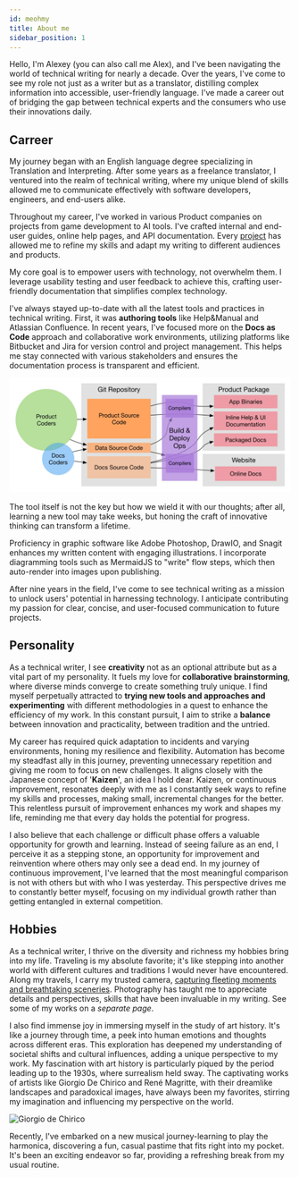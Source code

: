 ```yaml
---
id: meohmy
title: About me
sidebar_position: 1
---
```


Hello, I'm Alexey (you can also call me Alex), and I've been navigating the world of technical writing for nearly a decade. Over the years, I've come to see my role not just as a writer but as a translator, distilling complex information into accessible, user-friendly language. I've made a career out of bridging the gap between technical experts and the consumers who use their innovations daily.

## Carreer

My journey began with an English language degree specializing in Translation and Interpreting. After some years as a freelance translator, I ventured into the realm of technical writing, where my unique blend of skills allowed me to communicate effectively with software developers, engineers, and end-users alike.

Throughout my career, I've worked in various Product companies on projects from game development to AI tools. I've crafted internal and end-user guides, online help pages, and API documentation. Every [project](../cv/work-xp.md) has allowed me to refine my skills and adapt my writing to different audiences and products.

My core goal is to empower users with technology, not overwhelm them. I leverage usability testing and user feedback to achieve this, crafting user-friendly documentation that simplifies complex technology.

I've always stayed up-to-date with all the latest tools and practices in technical writing. First, it was **authoring tools** like Help&Manual and Atlassian Confluence. In recent years, I've focused more on the **Docs as Code** approach and collaborative work environments, utilizing platforms like Bitbucket and Jira for version control and project management. This helps me stay connected with various stakeholders and ensures the documentation process is transparent and efficient.

![Docs as Code pipeline](/img/pipeline.png)

The tool itself is not the key but how we wield it with our thoughts; after all, learning a new tool may take weeks, but honing the craft of innovative thinking can transform a lifetime.

Proficiency in graphic software like Adobe Photoshop, DrawIO, and Snagit enhances my written content with engaging illustrations. I incorporate diagramming tools such as MermaidJS to "write" flow steps, which then auto-render into images upon publishing.

<!-- [example](tbd) -->

After nine years in the field, I've come to see technical writing as a mission to unlock users' potential in harnessing technology. I anticipate contributing my passion for clear, concise, and user-focused communication to future projects.

## Personality

As a technical writer, I see **creativity** not as an optional attribute but as a vital part of my personality. It fuels my love for **collaborative brainstorming**, where diverse minds converge to create something truly unique. I find myself perpetually attracted to **trying new tools and approaches and experimenting** with different methodologies in a quest to enhance the efficiency of my work. In this constant pursuit, I aim to strike a **balance** between innovation and practicality, between tradition and the untried.

My career has required quick adaptation to incidents and varying environments, honing my resilience and flexibility. Automation has become my steadfast ally in this journey, preventing unnecessary repetition and giving me room to focus on new challenges. It aligns closely with the Japanese concept of '**Kaizen**', an idea I hold dear. Kaizen, or continuous improvement, resonates deeply with me as I constantly seek ways to refine my skills and processes, making small, incremental changes for the better. This relentless pursuit of improvement enhances my work and shapes my life, reminding me that every day holds the potential for progress.

I also believe that each challenge or difficult phase offers a valuable opportunity for growth and learning. Instead of seeing failure as an end, I perceive it as a stepping stone, an opportunity for improvement and reinvention where others may only see a dead end. In my journey of continuous improvement, I've learned that the most meaningful comparison is not with others but with who I was yesterday. This perspective drives me to constantly better myself, focusing on my individual growth rather than getting entangled in external competition.

## Hobbies

As a technical writer, I thrive on the diversity and richness my hobbies bring into my life. Traveling is my absolute favorite; it's like stepping into another world with different cultures and traditions I would never have encountered. Along my travels, I carry my trusted camera, [capturing fleeting moments and breathtaking sceneries](photo.mdx). Photography has taught me to appreciate details and perspectives, skills that have been invaluable in my writing. See some of my works on a *separate page*.

I also find immense joy in immersing myself in the study of art history. It's like a journey through time, a peek into human emotions and thoughts across different eras. This exploration has deepened my understanding of societal shifts and cultural influences, adding a unique perspective to my work. My fascination with art history is particularly piqued by the period leading up to the 1930s, where surrealism held sway. The captivating works of artists like Giorgio De Chirico and René Magritte, with their dreamlike landscapes and paradoxical images, have always been my favorites, stirring my imagination and influencing my perspective on the world.

![Giorgio de Chirico](/img/photos/IMG_20191230_164005-01.jpg)

Recently, I've embarked on a new musical journey-learning to play the harmonica, discovering a fun, casual pastime that fits right into my pocket. It's been an exciting endeavor so far, providing a refreshing break from my usual routine.
<!--
## FAQ -->

